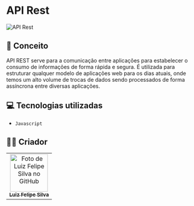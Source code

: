 # API Rest
<img src="https://www.astera.com/wp-content/uploads/2020/01/rest.png" alt="API Rest">

## :thought_balloon: Conceito
API REST serve para a comunicação entre aplicações para estabelecer o consumo de informações de forma rápida e segura. É utilizada para estruturar qualquer modelo de aplicações web para os dias atuais, onde temos um alto volume de trocas de dados sendo processados de forma assíncrona entre diversas aplicações.

## 💻 Tecnologias utilizadas

- ``Javascript``

## 🧑‍💻 Criador

<table>
  <tr>
    <td align="center">
      <a href="https://github.com/luizfelipe9627">
        <img src="https://github.com/luizfelipe9627.png" width="100px;" alt="Foto de Luiz Felipe Silva no GitHub"/><br>
        <sub>
          <b>Luiz Felipe Silva</b>
        </sub>
      </a>
    </td>
  </tr>
</table>
